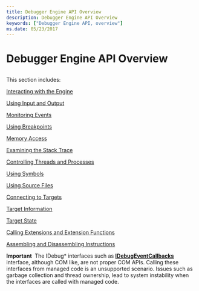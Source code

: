 ```yaml
---
title: Debugger Engine API Overview
description: Debugger Engine API Overview
keywords: ["Debugger Engine API, overview"]
ms.date: 05/23/2017
---
```


# Debugger Engine API Overview


## <span id="ddk_debugger_engine_overview_dbx"></span><span id="DDK_DEBUGGER_ENGINE_OVERVIEW_DBX"></span>


This section includes:

[Interacting with the Engine](interacting-with-the-engine.md)

[Using Input and Output](using-input-and-output.md)

[Monitoring Events](monitoring-events.md)

[Using Breakpoints](using-breakpoints2.md)

[Memory Access](memory-access.md)

[Examining the Stack Trace](examining-the-stack-trace.md)

[Controlling Threads and Processes](controlling-threads-and-processes.md)

[Using Symbols](using-symbols.md)

[Using Source Files](using-source-files.md)

[Connecting to Targets](connecting-to-targets.md)

[Target Information](target-information.md)

[Target State](target-state.md)

[Calling Extensions and Extension Functions](calling-extensions-and-extension-functions.md)

[Assembling and Disassembling Instructions](assembling-and-disassembling-instructions.md)

**Important**  The IDebug\* interfaces such as [**IDebugEventCallbacks**](/windows-hardware/drivers/ddi/dbgeng/nn-dbgeng-idebugeventcallbacks) interface, although COM like, are not proper COM APIs. Calling these interfaces from managed code is an unsupported scenario. Issues such as garbage collection and thread ownership, lead to system instability when the interfaces are called with managed code.

 

 

